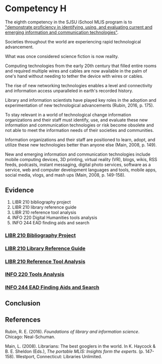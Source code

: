 # Competency H

The eighth competency in the SJSU iSchool MLIS program is to ["demonstrate proficiency in identifying, using, and evaluating current and emerging information and communication technologies"](http://ischool.sjsu.edu/current-students/courses/core-competencies).

Societies throughout the world are experiencing rapid technological advancement. 

What was once considered science fiction is now reality. 

Computing technologies from the early 20th century that filled entire rooms and required multiple wires and cables are now available in the palm of one's hand without needing to tether the device with wires or cables. 

The rise of new networking technologies enables a level and connectivity and information access unparalleled in earth's recorded history.

Library and information scientists have played key roles in the adoption and experimentation of new technological advancements (Rubin, 2016, p. 175).

To stay relevant in a world of technological change information organizations and their staff must identify, use, and evaluate these new information and communication technologies or risk become obsolete and not able to meet the information needs of their societies and communities.

Information organizations and their staff are positioned to learn, adopt, and utilize these new technologies better than anyone else (Main, 2008, p. 149). 

New and emerging information and communication technologies include mobile computing devices, 3D printing, virtual reality (VR), blogs, wikis, RSS feeds, podcasts, instant messaging, digital photo services, software as a service, web and computer development languages and tools, mobile apps, social media, vlogs, and mash ups (Main, 2008, p. 149-158). 

## Evidence

1. LIBR 210 bibliography project
2. LIBR 210 library reference guide
3. LIBR 210 reference tool analysis
4. INFO 220 Digital Humanities tools analysis
5. INFO 244 EAD finding aids and search

### [LIBR 210 Bibliography Project]()

### [LIBR 210 Library Reference Guide]()

### [LIBR 210 Reference Tool Analysis]()

### [INFO 220 Tools Analysis]() 

### [INFO 244 EAD Finding Aids and Search]()

## Conclusion

## References

Rubin, R. E. (2016). *Foundations of library and information science*. Chicago: Neal-Schuman.

Main, L. (2008). Librarians: The best googlers in the world. In K. Haycock & B. E. Sheldon (Eds.), *The portable MLIS: Insights form the experts*. (p. 147-158). Westport, Connecticut: Libraries Unlimited.

